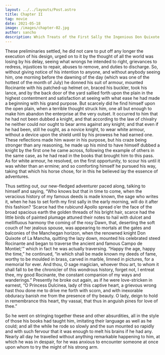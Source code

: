 ```yaml
---
layout: ../../layouts/Post.astro
title: Chapter II
tag: movie
date: 2021-05-18
image: /images/chapter-02.jpg
author: sancho
description: Which Treats of the First Sally the Ingenious Don Quixote Made From Home
---
```


These preliminaries settled, he did not care to put off any longer the execution of his design, urged on to it by the thought of all the world was losing by his delay, seeing what wrongs he intended to right, grievances to redress, injustices to repair, abuses to remove, and duties to discharge. So, without giving notice of his intention to anyone, and without anybody seeing him, one morning before the dawning of the day (which was one of the hottest of the month of July) he donned his suit of armour, mounted Rocinante with his patched-up helmet on, braced his buckler, took his lance, and by the back door of the yard sallied forth upon the plain in the highest contentment and satisfaction at seeing with what ease he had made a beginning with his grand purpose. But scarcely did he find himself upon the open plain, when a terrible thought struck him, one all but enough to make him abandon the enterprise at the very outset. It occurred to him that he had not been dubbed a knight, and that according to the law of chivalry he neither could nor ought to bear arms against any knight; and that even if he had been, still he ought, as a novice knight, to wear white armour, without a device upon the shield until by his prowess he had earned one. These reflections made him waver in his purpose, but his craze being stronger than any reasoning, he made up his mind to have himself dubbed a knight by the first one he came across, following the example of others in the same case, as he had read in the books that brought him to this pass. As for white armour, he resolved, on the first opportunity, to scour his until it was whiter than an ermine; and so comforting himself he pursued his way, taking that which his horse chose, for in this he believed lay the essence of adventures.

Thus setting out, our new-fledged adventurer paced along, talking to himself and saying, “Who knows but that in time to come, when the veracious history of my famous deeds is made known, the sage who writes it, when he has to set forth my first sally in the early morning, will do it after this fashion? ‘Scarce had the rubicund Apollo spread o’er the face of the broad spacious earth the golden threads of his bright hair, scarce had the little birds of painted plumage attuned their notes to hail with dulcet and mellifluous harmony the coming of the rosy Dawn, that, deserting the soft couch of her jealous spouse, was appearing to mortals at the gates and balconies of the Manchegan horizon, when the renowned knight Don Quixote of La Mancha, quitting the lazy down, mounted his celebrated steed Rocinante and began to traverse the ancient and famous Campo de Montiel;’” which in fact he was actually traversing. “Happy the age, happy the time,” he continued, “in which shall be made known my deeds of fame, worthy to be moulded in brass, carved in marble, limned in pictures, for a memorial for ever. And thou, O sage magician, whoever thou art, to whom it shall fall to be the chronicler of this wondrous history, forget not, I entreat thee, my good Rocinante, the constant companion of my ways and wanderings.” Presently he broke out again, as if he were love-stricken in earnest, “O Princess Dulcinea, lady of this captive heart, a grievous wrong hast thou done me to drive me forth with scorn, and with inexorable obduracy banish me from the presence of thy beauty. O lady, deign to hold in remembrance this heart, thy vassal, that thus in anguish pines for love of thee.”

So he went on stringing together these and other absurdities, all in the style of those his books had taught him, imitating their language as well as he could; and all the while he rode so slowly and the sun mounted so rapidly and with such fervour that it was enough to melt his brains if he had any. Nearly all day he travelled without anything remarkable happening to him, at which he was in despair, for he was anxious to encounter someone at once upon whom to try the might of his strong arm.
